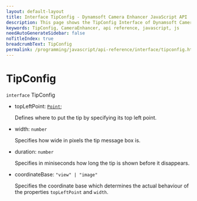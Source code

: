 ```yaml
---
layout: default-layout
title: Interface TipConfig - Dynamsoft Camera Enhancer JavaScript API
description: This page shows the TipConfig Interface of Dynamsoft Camera Enhancer JavaScript SDK.
keywords: TipConfig, CameraEnhancer, api reference, javascript, js
needAutoGenerateSidebar: false
noTitleIndex: true
breadcrumbText: TipConfig
permalink: /programming/javascript/api-reference/interface/tipconfig.html
---
```


# TipConfig

`interface` TipConfig

* topLeftPoint: [`Point`](point.md);

  Defines where to put the tip by specifying its top left point.

* width: `number`
  
  Specifies how wide in pixels the tip message box is.

* duration: `number`
  
  Specifies in miniseconds how long the tip is shown before it disappears.

* coordinateBase: `"view" | "image"`
  
  Specifies the coordinate base which determines the actual behaviour of the properties `topLeftPoint` and `width`.
  
